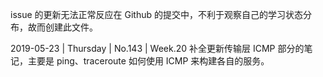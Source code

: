 issue 的更新无法正常反应在 Github 的提交中，不利于观察自己的学习状态分布，故而创建此文件。

2019-05-23 | Thursday | No.143 | Week.20
补全更新传输层 ICMP 部分的笔记，主要是 ping、traceroute 如何使用 ICMP 来构建各自的服务。

